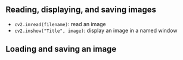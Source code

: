 ## Reading, displaying, and saving images

- `cv2.imread(filename)`: read an image
- `cv2.imshow("Title", image)`: display an image in a named window

## Loading and saving an image
